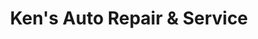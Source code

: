 ---
title: "Ken's Auto Repair & Service"
url: /st-thomas/kens-auto-repair-and-service/
shop: car repair
---